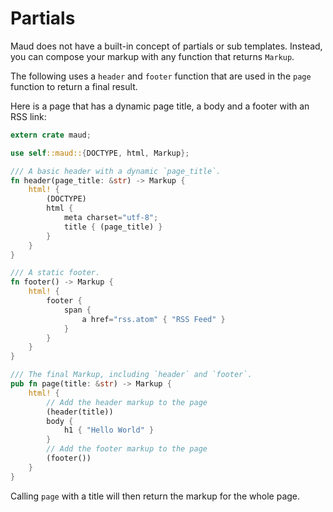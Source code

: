 # Partials

Maud does not have a built-in concept of partials or sub templates. Instead, you can compose your markup with any function that returns `Markup`.

The following uses a `header` and `footer` function that are used in the `page` function to return a final result.

Here is a page that has a dynamic page title, a body and a footer with an RSS link:

```rust
extern crate maud;

use self::maud::{DOCTYPE, html, Markup};

/// A basic header with a dynamic `page_title`.
fn header(page_title: &str) -> Markup {
    html! {
        (DOCTYPE)
        html {
            meta charset="utf-8";
            title { (page_title) }
        }
    }
}

/// A static footer.
fn footer() -> Markup {
    html! {
        footer {
            span {
                a href="rss.atom" { "RSS Feed" }
            }
        }
    }
}

/// The final Markup, including `header` and `footer`.
pub fn page(title: &str) -> Markup {
    html! {
        // Add the header markup to the page
        (header(title))
        body {
            h1 { "Hello World" }
        }
        // Add the footer markup to the page
        (footer())
    }
}
```

Calling `page` with a title will then return the markup for the whole page.
